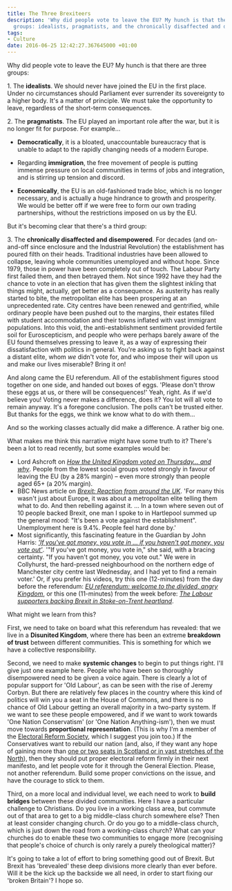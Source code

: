 ```yaml
---
title: The Three Brexiteers
description: 'Why did people vote to leave the EU? My hunch is that there are three
  groups: idealists, pragmatists, and the chronically disaffected and disempowered.'
tags:
- Culture
date: 2016-06-25 12:42:27.367645000 +01:00
---
```

Why did people vote to leave the EU? My hunch is that there are three groups:

1\. The **idealists**. We should never have joined the EU in the first place. Under no circumstances should Parliament ever surrender its sovereignty to a higher body. It's a matter of principle. We must take the opportunity to leave, regardless of the short-term consequences.

2\. The **pragmatists**. The EU played an important role after the war, but it is no longer fit for purpose. For example...

* **Democratically**, it is a bloated, unaccountable bureaucracy that is unable to adapt to the rapidly changing needs of a modern Europe.

* Regarding **immigration**, the free movement of people is putting immense pressure on local communities in terms of jobs and integration, and is stirring up tension and discord.

* **Economically**, the EU is an old-fashioned trade bloc, which is no longer necessary, and is actually a huge hindrance to growth and prosperity. We would be better off if we were free to form our own trading partnerships, without the restrictions imposed on us by the EU.

But it's becoming clear that there's a third group:

3\. The **chronically disaffected and disempowered**. For decades (and on-and-off since enclosure and the Industrial Revolution) the establishment has poured filth on their heads. Traditional industries have been allowed to collapse, leaving whole communities unemployed and without hope. Since 1979, those in power have been completely out of touch. The Labour Party first failed them, and then betrayed them. Not since 1992 have they had the chance to vote in an election that has given them the slightest inkling that things might, actually, get better as a consequence. As austerity has really started to bite, the metropolitan elite has been prospering at an unprecedented rate. City centres have been renewed and gentrified, while ordinary people have been pushed out to the margins, their estates filled with student accommodation and their towns inflated with vast immigrant populations. Into this void, the anti-establishment sentiment provided fertile soil for Euroscepticism, and people who were perhaps barely aware of the EU found themselves pressing to leave it, as a way of expressing their dissatisfaction with politics in general. You're asking us to fight back against a distant elite, whom _we_ didn't vote for, and who impose their will upon us and make our lives miserable? Bring it on!

And along came the EU referendum. All of the establishment figures stood together on one side, and handed out boxes of eggs. 'Please don't throw these eggs at us, or there will be consequences!' Yeah, right. As if we'd believe you! Voting never makes a difference, does it? You lot will all vote to remain anyway. It's a foregone conclusion. The polls can't be trusted either. But thanks for the eggs, we think we know what to do with them...

And so the working classes actually did make a difference. A rather big one.

What makes me think this narrative might have some truth to it? There's been a lot to read recently, but some examples would be:

* Lord Ashcroft on [_How the United Kingdom voted on Thursday… and why_](http://lordashcroftpolls.com/2016/06/how-the-united-kingdom-voted-and-why/). People from the lowest social groups voted strongly in favour of leaving the EU (by a 28% margin) &ndash; even more strongly than people aged 65+ (a 20% margin).
* BBC News article on [_Brexit: Reaction from around the UK_](http://www.bbc.co.uk/news/uk-politics-eu-referendum-36619444). 'For many this wasn't just about Europe, it was about a metropolitan elite telling them what to do. And then rebelling against it. ... In a town where seven out of 10 people backed Brexit, one man I spoke to in Hartlepool summed up the general mood: "It's been a vote against the establishment". Unemployment here is 9.4%. People feel hard done by.'
* Most significantly, this fascinating feature in the Guardian by John Harris: [_'If you've got money, you vote in ... if you haven't got money, you vote out'_](http://www.theguardian.com/politics/commentisfree/2016/jun/24/divided-britain-brexit-money-class-inequality-westminster). '"If you've got money, you vote in," she said, with a bracing certainty. "If you haven't got money, you vote out." We were in Collyhurst, the hard-pressed neighbourhood on the northern edge of Manchester city centre last Wednesday, and I had yet to find a remain voter.' Or, if you prefer his videos, try this one (12-minutes) from the day before the referendum: [_EU referendum: welcome to the divided, angry Kingdom_](https://www.theguardian.com/commentisfree/video/2016/jun/22/eu-referendum-welcome-to-the-divided-angry-kingdom-video), or this one (11-minutes) from the week before: [_The Labour supporters backing Brexit in Stoke-on-Trent heartland_](https://www.theguardian.com/commentisfree/video/2016/jun/14/labour-supporters-brexit-stoke-on-trent-eu-referendum-video).

What might we learn from this?

First, we need to take on board what this referendum has revealed: that we live in a **Disunited Kingdom**, where there has been an extreme **breakdown of trust** between different communities. This is something for which we have a collective responsibility.

Second, we need to make **systemic changes** to begin to put things right. I'll give just one example here. People who have been so thoroughly disempowered need to be given a voice again. There is clearly a lot of popular support for 'Old Labour', as can be seen with the rise of Jeremy Corbyn. But there are relatively few places in the country where this kind of politics will win you a seat in the House of Commons, and there is no chance of Old Labour getting an overall majority in a two-party system. If we want to see these people empowered, and if we want to work towards 'One Nation Conservatism' (or 'One Nation Anything-ism'), then we must move towards **proportional representation**. (This is why I'm a member of the [Electoral Reform Society](http://www.electoral-reform.org.uk/), which I suggest you join too.) If the Conservatives want to rebuild our nation (and, also, if they want any hope of gaining more than [one or two seats in Scotland or in vast stretches of the North](http://www.theguardian.com/politics/ng-interactive/2015/may/07/live-uk-election-results-in-full)), then they should put proper electoral reform firmly in their next manifesto, and let people vote for it through the General Election. Please, not another referendum. Build some proper convictions on the issue, and have the courage to stick to them.

Third, on a more local and individual level, we each need to work to **build bridges** between these divided communities. Here I have a particular challenge to Christians. Do you live in a working class area, but commute out of that area to get to a big middle-class church somewhere else? Then at least consider changing church. Or do you go to a middle-class church, which is just down the road from a working-class church? What can your churches do to enable these two communities to engage more (recognising that people's choice of church is only rarely a purely theological matter)?

It's going to take a lot of effort to bring something good out of Brexit. But Brexit has 'brevealed' these deep divisions more clearly than ever before. Will it be the kick up the backside we all need, in order to start fixing our 'broken Britain'? I hope so.
